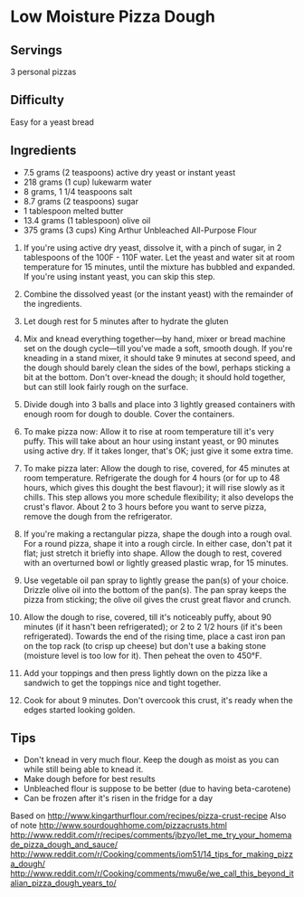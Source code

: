# Low Moisture Pizza Dough
## Servings
3 personal pizzas

## Difficulty
Easy for a yeast bread


## Ingredients
- 7.5 grams (2 teaspoons) active dry yeast or instant yeast
- 218 grams (1 cup) lukewarm water
- 8 grams, 1 1/4 teaspoons salt
- 8.7 grams (2 teaspoons) sugar
- 1 tablespoon melted butter
- 13.4 grams (1 tablespoon) olive oil
- 375 grams (3 cups) King Arthur Unbleached All-Purpose Flour

1. If you're using active dry yeast, dissolve it, with a pinch of sugar, in 2 tablespoons of the 100F - 110F water. Let the yeast and water sit at room temperature for 15 minutes, until the mixture has bubbled and expanded. If you're using instant yeast, you can skip this step.

1. Combine the dissolved yeast (or the instant yeast) with the remainder of the ingredients. 

1. Let dough rest for 5 minutes after to hydrate the gluten

1. Mix and knead everything together—by hand, mixer or bread machine set on the dough cycle—till you've made a soft, smooth dough. If you're kneading in a stand mixer, it should take 9 minutes at second speed, and the dough should barely clean the sides of the bowl, perhaps sticking a bit at the bottom. Don't over-knead the dough; it should hold together, but can still look fairly rough on the surface.

1. Divide dough into 3 balls and place into 3 lightly greased containers with enough room for dough to double. Cover the containers.

1. To make pizza now: Allow it to rise at room temperature till it's very puffy. This will take about an hour using instant yeast, or 90 minutes using active dry. If it takes longer, that's OK; just give it some extra time.

1. To make pizza later: Allow the dough to rise, covered, for 45 minutes at room temperature. Refrigerate the dough for 4 hours (or for up to 48 hours, which gives this dought the best flavour); it will rise slowly as it chills. This step allows you more schedule flexibility; it also develops the crust's flavor. About 2 to 3 hours before you want to serve pizza, remove the dough from the refrigerator.

1. If you're making a rectangular pizza, shape the dough into a rough oval. For a round pizza, shape it into a rough circle. In either case, don't pat it flat; just stretch it briefly into shape. Allow the dough to rest, covered with an overturned bowl or lightly greased plastic wrap, for 15 minutes.


1. Use vegetable oil pan spray to lightly grease the pan(s) of your choice. Drizzle olive oil into the bottom of the pan(s). The pan spray keeps the pizza from sticking; the olive oil gives the crust great flavor and crunch.

1. Allow the dough to rise, covered, till it's noticeably puffy, about 90 minutes (if it hasn't been refrigerated); or 2 to 2 1/2 hours (if it's been refrigerated). Towards the end of the rising time, place a cast iron pan on the top rack (to crisp up cheese) but don't use a baking stone (moisture level is too low for it). Then peheat the oven to 450°F.

1. Add your toppings and then press lightly down on the pizza like a sandwich to get the toppings nice and tight together.

1. Cook for about 9 minutes. Don't overcook this crust, it's ready when the edges started looking golden.




## Tips
- Don't knead in very much flour. Keep the dough as moist as you can while still being able to knead it.
- Make dough before for best results
- Unbleached flour is suppose to be better (due to having beta-carotene)
- Can be frozen after it's risen in the fridge for a day

Based on http://www.kingarthurflour.com/recipes/pizza-crust-recipe
Also of note http://www.sourdoughhome.com/pizzacrusts.html
http://www.reddit.com/r/recipes/comments/jbzyo/let_me_try_your_homemade_pizza_dough_and_sauce/
http://www.reddit.com/r/Cooking/comments/iom51/14_tips_for_making_pizza_dough/
http://www.reddit.com/r/Cooking/comments/mwu6e/we_call_this_beyond_italian_pizza_dough_years_to/
